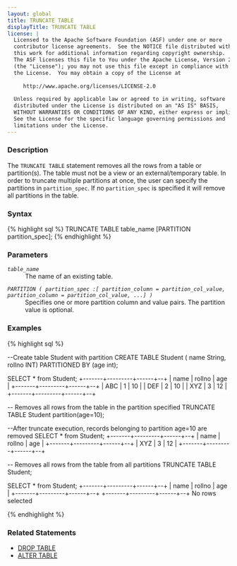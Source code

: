 ```yaml
---
layout: global
title: TRUNCATE TABLE
displayTitle: TRUNCATE TABLE
license: |
  Licensed to the Apache Software Foundation (ASF) under one or more
  contributor license agreements.  See the NOTICE file distributed with
  this work for additional information regarding copyright ownership.
  The ASF licenses this file to You under the Apache License, Version 2.0
  (the "License"); you may not use this file except in compliance with
  the License.  You may obtain a copy of the License at
 
     http://www.apache.org/licenses/LICENSE-2.0
 
  Unless required by applicable law or agreed to in writing, software
  distributed under the License is distributed on an "AS IS" BASIS,
  WITHOUT WARRANTIES OR CONDITIONS OF ANY KIND, either express or implied.
  See the License for the specific language governing permissions and
  limitations under the License.
---
```


### Description
The `TRUNCATE TABLE` statement removes all the rows from a table or partition(s). The table must not be a view 
or an external/temporary table. In order to truncate multiple partitions at once, the user can specify the partitions 
in `partition_spec`. If no `partition_spec` is specified it will remove all partitions in the table.

### Syntax
{% highlight sql %}
TRUNCATE TABLE table_name [PARTITION partition_spec];
{% endhighlight %}

### Parameters
<dl>
  <dt><code><em>table_name</em></code></dt>
  <dd>The name of an existing table.</dd>
</dl>

<dl>
  <dt><code><em>PARTITION ( partition_spec :[ partition_column = partition_col_value, partition_column = partition_col_value, ...] )</em></code></dt>
  <dd>Specifies one or more partition column and value pairs. The partition value is optional.</dd>
</dl>


### Examples
{% highlight sql %}

--Create table Student with partition
CREATE TABLE Student ( name String, rollno INT) PARTITIONED BY (age int);

SELECT * from Student;
+-------+---------+------+--+
| name  | rollno  | age  |
+-------+---------+------+--+
| ABC   | 1       | 10   |
| DEF   | 2       | 10   |
| XYZ   | 3       | 12   |
+-------+---------+------+--+

-- Removes all rows from the table in the partition specified
TRUNCATE TABLE Student partition(age=10);

--After truncate execution, records belonging to partition age=10 are removed
SELECT * from Student;
+-------+---------+------+--+
| name  | rollno  | age  |
+-------+---------+------+--+
| XYZ   | 3       | 12   |
+-------+---------+------+--+

-- Removes all rows from the table from all partitions
TRUNCATE TABLE Student;

SELECT * from Student;
+-------+---------+------+--+
| name  | rollno  | age  |
+-------+---------+------+--+
+-------+---------+------+--+
No rows selected 

{% endhighlight %}


### Related Statements
- [DROP TABLE](sql-ref-syntax-ddl-drop-table.html)
- [ALTER TABLE](sql-ref-syntax-ddl-alter-table.html)


